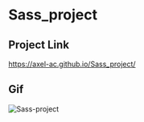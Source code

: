 # Sass_project
## Project Link
https://axel-ac.github.io/Sass_project/
## Gif
![Sass-project](https://user-images.githubusercontent.com/102467587/216701947-adeaa898-ccda-4d20-a1cd-d2287087c5d0.gif)
